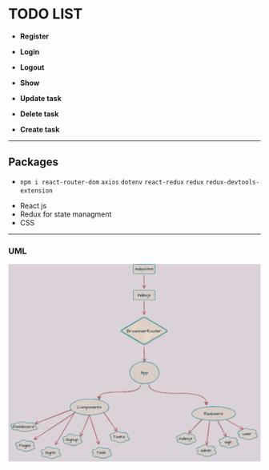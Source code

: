 # TODO LIST 
- **Register**

- **Login**

- **Logout**

- **Show** 

- **Update task**

- **Delete task**

- **Create task**
---
## Packages
- `npm i react-router-dom` `axios` `dotenv` `react-redux` `redux` `redux-devtools-extension`
* React js
* Redux for state managment 
* CSS
---
### UML
![Untitled Workspace (3)](https://github.com/MeeadAlotaibi/W09D03/blob/main/Todo-React-Redux.drawio.png)
